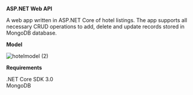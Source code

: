 **ASP.NET Web API**

A web app written in ASP.NET Core of hotel listings. The app supports all necessary CRUD operations to add, delete and update records stored in MongoDB database.

**Model**  

![hotelmodel (2)](https://user-images.githubusercontent.com/49750572/69790372-7b927e00-1216-11ea-8b4b-6e3ebb2d1f10.png)

**Requirements**

.NET Core SDK 3.0<br/>
MongoDB

